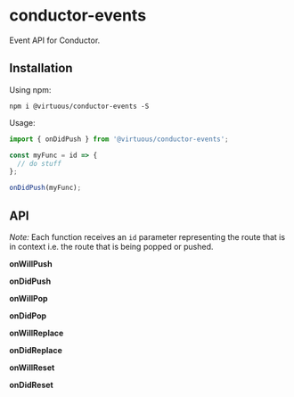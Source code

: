 # conductor-events

Event API for Conductor.


## Installation

Using npm:

`npm i @virtuous/conductor-events -S`

Usage:

```js
import { onDidPush } from '@virtuous/conductor-events';

const myFunc = id => {
  // do stuff
};

onDidPush(myFunc);

```

## API

_Note:_ Each function receives an `id` parameter representing the route that is in context i.e. the route that is being popped or pushed.

**onWillPush**

**onDidPush**

**onWillPop**

**onDidPop**

**onWillReplace**

**onDidReplace**

**onWillReset**

**onDidReset**
